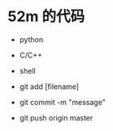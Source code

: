 # 52m 的代码
* python
* C/C++
* shell



* git add [filename]
* git commit -m "message"
* git push origin master
